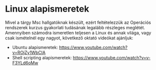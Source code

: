 # Linux alapismeretek
Mivel a tárgy Msc hallgatóknak készült, ezért feltételezzük az Operációs rendszerek kurzus gyakorlati tudásának legalább részleges meglétét. 
Amennyiben számodra ismeretlen teljesen a Linux és annak világa, vagy csak ismételnél egy nagyot, következő oktató videókat ajánljuk:
 - Ubuntu alapismeretek: https://www.youtube.com/watch?v=ROjZy1WbCIA
 - Shell scripting alapismeretek: https://www.youtube.com/watch?v=v-F3YLd6oMw